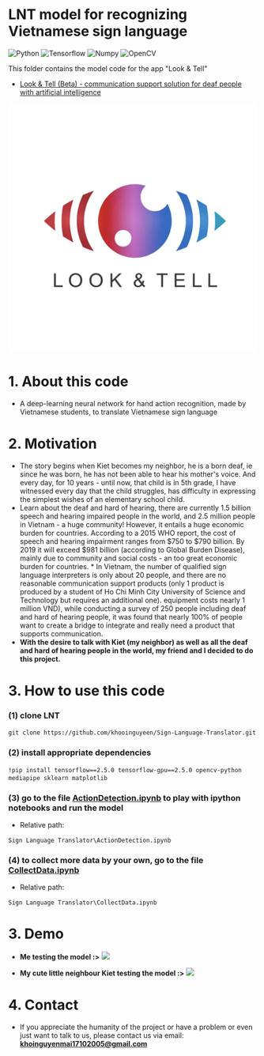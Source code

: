 # LNT model for recognizing Vietnamese sign language

![Python](https://img.shields.io/badge/Language-Python-blue?logo=python)
![Tensorflow](https://img.shields.io/badge/Framework-Tensorflow-important?logo=tensorflow)
![Numpy](https://img.shields.io/badge/Package-Numpy-%23150458?logo=numpy)
![OpenCV](https://img.shields.io/badge/Library-OpenCV-%23white?logo=opencv)

This folder contains the model code for the app "Look & Tell"

* [Look & Tell (Beta) - communication support solution for deaf people with artificial intelligence](https://github.com/khooinguyeen/LookandTell-OfficialApp)

![Look & Tell](Sign%20Language%20Translator/Demo/lookandtell.jpg)

# 1. About this code
* A deep-learning neural network for hand action recognition, made by Vietnamese students, to translate Vietnamese sign language

# 2. Motivation
* The story begins when Kiet becomes my neighbor, he is a born deaf, ie since he was born, he has not been able to hear his mother's voice. And every day, for 10 years - until now, that child is in 5th grade, I have witnessed every day that the child struggles, has difficulty in expressing the simplest wishes of an elementary school child.
* Learn about the deaf and hard of hearing, there are currently 1.5 billion speech and hearing impaired people in the world, and 2.5 million people in Vietnam - a huge community! However, it entails a huge economic burden for countries. According to a 2015 WHO report, the cost of speech and hearing impairment ranges from $750 to $790 billion. By 2019 it will exceed $981 billion (according to Global Burden Disease), mainly due to community and social costs - an too great economic burden for countries. * In Vietnam, the number of qualified sign language interpreters is only about 20 people, and there are no reasonable communication support products (only 1 product is produced by a student of Ho Chi Minh City University of Science and Technology but requires an additional one). equipment costs nearly 1 million VND), while conducting a survey of 250 people including deaf and hard of hearing people, it was found that nearly 100% of people want to create a bridge to integrate and really need a product that supports communication. 
* **With the desire to talk with Kiet (my neighbor) as well as all the deaf and hard of hearing people in the world, my friend and I decided to do this project.**

# 3. How to use this code
### (1) clone LNT
```
git clone https://github.com/khooinguyeen/Sign-Language-Translator.git
```

### (2) install appropriate dependencies
```
!pip install tensorflow==2.5.0 tensorflow-gpu==2.5.0 opencv-python mediapipe sklearn matplotlib
```

### (3) go to the file [ActionDetection.ipynb](https://github.com/khooinguyeen/Sign-Language-Translator/blob/main/Sign%20Language%20Translator/ActionDetection.ipynb) to play with ipython notebooks and run the model
* Relative path:
```
Sign Language Translator\ActionDetection.ipynb
```

### (4) to collect more data by your own, go to the file [CollectData.ipynb](https://github.com/khooinguyeen/Sign-Language-Translator/blob/main/Sign%20Language%20Translator/CollectData.ipynb)
* Relative path:
```
Sign Language Translator\CollectData.ipynb
```

# 3. Demo
* **Me testing the model :>**
![](Demo/../Sign%20Language%20Translator/Demo/bạn%20hiểu%20ngôn%20ngữ%20ký%20hiệu%20không.gif)



* **My cute little neighbour Kiet testing the model :>**
![](Sign%20Language%20Translator/Demo/tôi%20thích%20ăn%20mì.gif)

# 4. Contact
* If you appreciate the humanity of the project or have a problem or even just want to talk to us, please contact us via email: **khoinguyenmai17102005@gmail.com**